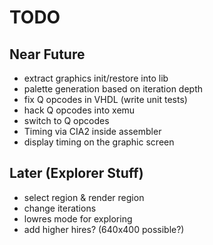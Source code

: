 
# TODO

## Near Future

- extract graphics init/restore into lib
- palette generation based on iteration depth
- fix Q opcodes in VHDL (write unit tests)
- hack Q opcodes into xemu
- switch to Q opcodes
- Timing via CIA2 inside assembler
- display timing on the graphic screen

## Later (Explorer Stuff)

- select region & render region
- change iterations
- lowres mode for exploring
- add higher hires? (640x400 possible?)
